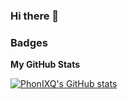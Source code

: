 ### Hi there 👋

<!--
**PhonIXQ/PhonIXQ** is a ✨ _special_ ✨ repository because its `README.md` (this file) appears on your GitHub profile.

Here are some ideas to get you started:

- 🔭 I’m currently working on ...
- 🌱 I’m currently learning ...
- 👯 I’m looking to collaborate on ...
- 🤔 I’m looking for help with ...
- 💬 Ask me about ...
- 📫 How to reach me: ...
- 😄 Pronouns: ...
- ⚡ Fun fact: ...
-->

### Badges

<b>My GitHub Stats</b>

<a href="http://www.github.com/PhonIXQ"><img src="https://github-readme-stats.vercel.app/api?username=phonixoq&show_icons=true&hide=&count_private=true&title_color=0891b2&text_color=ffffff&icon_color=0891b2&hide_border=true&show_icons=true" alt="PhonIXQ's GitHub stats" /></a>
